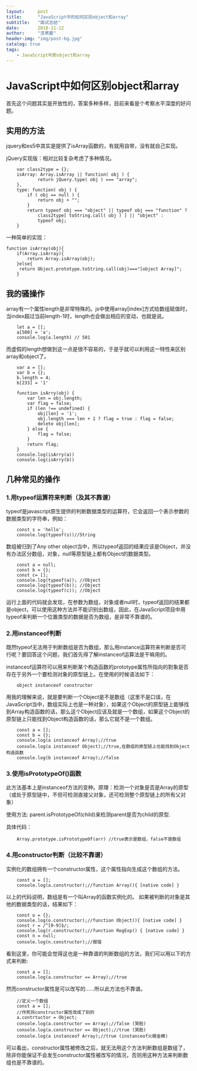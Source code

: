 ```yaml
---
layout:     post
title:      "JavaScript中的如何区别object和array"
subtitle:   "面试总结"
date:       2018-11-12
author:     "漆黑菌"
header-img: "img/post-bg.jpg"
catalog: true
tags:
    - JavaScript判断object和array
---
```


# JavaScript中如何区别object和array
首先这个问题其实是开放性的，答案多种多样，目前来看是个考察水平深度的好问题。

## 实用的方法
jquery和es5中其实是提供了isArray函数的，有就用自带，没有就自己实现。

jQuery实现版：相对比较复杂考虑了多种情况。
```
    var class2type = {};
    isArray: Array.isArray || function( obj ) {
    		return jQuery.type( obj ) === "array";
    },
    type: function( obj ) {
		if ( obj == null ) {
			return obj + "";
		}
		return typeof obj === "object" || typeof obj === "function" ?
			class2type[ toString.call( obj ) ] || "object" :
			typeof obj;
	}
```

一种简单的实现：
```
function isArray(obj){
    if(Array.isArray){
        return Array.isArray(obj);
    }else{
     return Object.prototype.toString.call(obj)==="[object Array]";
    }
```


## 我的骚操作
array有一个属性length是非常特殊的。js中使用array[index]方式给数组赋值时，当index超过当前length-1时，length也会做出相应的变动，也就是说。
```
    let a = [];
    a[500] = 'a';
    console.log(a.length) // 501
```
而虚假的length想做到这一点是很不容易的，于是乎就可以利用这一特性来区别array和object了。

```
    var a = [];
    var b = {};
    b.length = 4;
    b[233] = '1'

    function isArry(obj) {
        var len = obj.length;
        var flag = false;
        if (len !== undefined) {
            obj[len] = '1';
            obj.length === len + 1 ? flag = true : flag = false;
            delete obj[len];
        } else {
            flag = false;
        }
        return flag;
    }
    console.log(isArry(a))
    console.log(isArry(b))
```
## 几种常见的操作

### 1.用typeof运算符来判断（及其不靠谱）
typeof是javascript原生提供的判断数据类型的运算符，它会返回一个表示参数的数据类型的字符串，例如：

```
    const s = 'hello';
    console.log(typeof(s))//String
```

数组被归到了Any other object当中，所以typeof返回的结果应该是Object，并没有办法区分数组，对象，null等原型链上都有Object的数据类型。

```
    const a = null;
    const b = {};
    const c= [];
    console.log(typeof(a)); //Object
    console.log(typeof(b)); //Object
    console.log(typeof(c)); //Object
```

运行上面的代码就会发现，在参数为数组，对象或者null时，typeof返回的结果都是object，可以使用这种方法并不能识别出数组，因此，在JavaScript项目中用typeof来判断一个位置类型的数据是否为数组，是非常不靠谱的。

### 2.用instanceof判断
既然typeof无法用于判断数组是否为数组，那么用instance运算符来判断是否可行呢？要回答这个问题，我们首先得了解instanceof运算法是干嘛用的。

instanceof运算符可以用来判断某个构造函数的prototype属性所指向的對象是否存在于另外一个要检测对象的原型链上。在使用的时候语法如下：
```
    object instanceof constructor
```

用我的理解来说，就是要判断一个Object是不是数组（这里不是口误，在JavaScript当中，数组实际上也是一种对象），如果这个Object的原型链上能够找到Array构造函数的话，那么这个Object应该及就是一个数组，如果这个Object的原型链上只能找到Object构造函数的话，那么它就不是一个数组。

```
    const a = [];
    const b = {};
    console.log(a instanceof Array);//true
    console.log(a instanceof Object);//true,在数组的原型链上也能找到Object构造函数
    console.log(b instanceof Array);//false
```

### 3.使用isPrototypeOf()函数
此方法基本上是instanceof方法的变种。原理：检测一个对象是否是Array的原型（或处于原型链中，不但可检测直接父对象，还可检测整个原型链上的所有父对象）

使用方法: parent.isPrototypeOf(child)来检测parent是否为child的原型.

具体代码：

```
    Array.prototype.isPrototypeOf(arr) //true表示是数组，false不是数组
```

### 4.用constructor判断（比较不靠谱）
实例化的数组拥有一个constructor属性，这个属性指向生成这个数组的方法。
```
    const a = [];
    console.log(a.constructor);//function Array(){ [native code] }
```

以上的代码说明，数组是有一个叫Array的函数实例化的。
如果被判断的对象是其他的数据类型的话，结果如下：

```
    const o = {};
    console.log(o.constructor);//function Object(){ [native code] }
    const r = /^[0-9]$/;
    console.log(r.constructor);//function RegExp() { [native code] }
    const n = null;
    console.log(n.constructor);//报错
```

看到这里，你可能会觉得这也是一种靠谱的判断数组的方法，我们可以用以下的方式来判断:

```
    const a = [];
    console.log(a.constructor == Array);//true
```

然而constructor属性是可以改写的……所以此方法也不靠谱。

```
    //定义一个数组
    const a = [];
    //作死将constructor属性改成了别的
    a.contrtuctor = Object;
    console.log(a.constructor == Array);//false (哭脸)
    console.log(a.constructor == Object);//true (哭脸)
    console.log(a instanceof Array);//true (instanceof火眼金睛)
```
可以看出，constructor属性被修改之后，就无法用这个方法判断数组是数组了，除非你能保证不会发生constructor属性被改写的情况，否则用这种方法来判断数组也是不靠谱的。